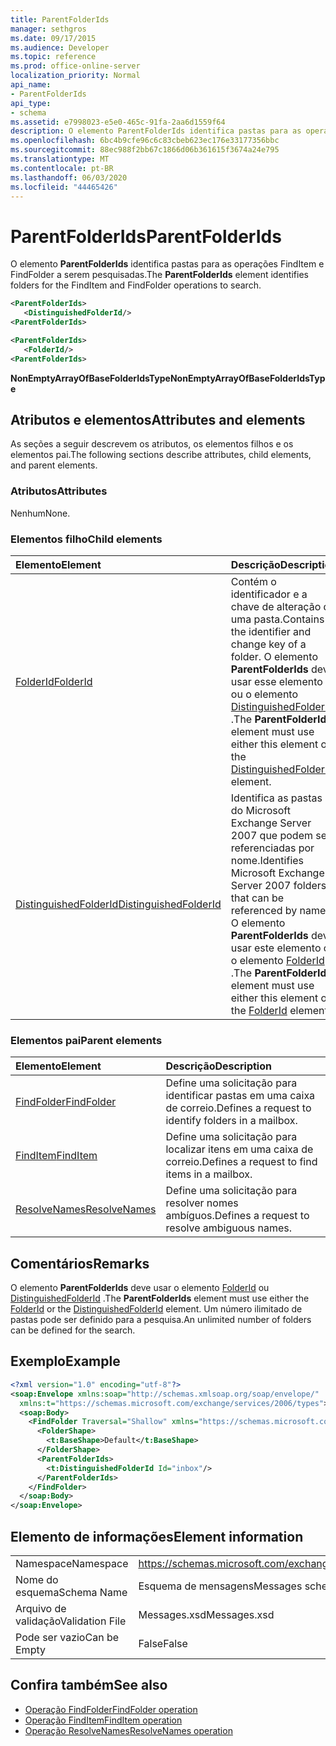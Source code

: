 ```yaml
---
title: ParentFolderIds
manager: sethgros
ms.date: 09/17/2015
ms.audience: Developer
ms.topic: reference
ms.prod: office-online-server
localization_priority: Normal
api_name:
- ParentFolderIds
api_type:
- schema
ms.assetid: e7998023-e5e0-465c-91fa-2aa6d1559f64
description: O elemento ParentFolderIds identifica pastas para as operações FindItem e FindFolder a serem pesquisadas.
ms.openlocfilehash: 6bc4b9cfe96c6c83cbeb623ec176e33177356bbc
ms.sourcegitcommit: 88ec988f2bb67c1866d06b361615f3674a24e795
ms.translationtype: MT
ms.contentlocale: pt-BR
ms.lasthandoff: 06/03/2020
ms.locfileid: "44465426"
---
```

# <a name="parentfolderids"></a><span data-ttu-id="59ef8-103">ParentFolderIds</span><span class="sxs-lookup"><span data-stu-id="59ef8-103">ParentFolderIds</span></span>

<span data-ttu-id="59ef8-104">O elemento **ParentFolderIds** identifica pastas para as operações FindItem e FindFolder a serem pesquisadas.</span><span class="sxs-lookup"><span data-stu-id="59ef8-104">The **ParentFolderIds** element identifies folders for the FindItem and FindFolder operations to search.</span></span> 
  
```xml
<ParentFolderIds>
   <DistinguishedFolderId/>
<ParentFolderIds>
```

```xml
<ParentFolderIds>
   <FolderId/> 
<ParentFolderIds>
```

<span data-ttu-id="59ef8-105">**NonEmptyArrayOfBaseFolderIdsType**</span><span class="sxs-lookup"><span data-stu-id="59ef8-105">**NonEmptyArrayOfBaseFolderIdsType**</span></span>

## <a name="attributes-and-elements"></a><span data-ttu-id="59ef8-106">Atributos e elementos</span><span class="sxs-lookup"><span data-stu-id="59ef8-106">Attributes and elements</span></span>

<span data-ttu-id="59ef8-107">As seções a seguir descrevem os atributos, os elementos filhos e os elementos pai.</span><span class="sxs-lookup"><span data-stu-id="59ef8-107">The following sections describe attributes, child elements, and parent elements.</span></span>
  
### <a name="attributes"></a><span data-ttu-id="59ef8-108">Atributos</span><span class="sxs-lookup"><span data-stu-id="59ef8-108">Attributes</span></span>

<span data-ttu-id="59ef8-109">Nenhum</span><span class="sxs-lookup"><span data-stu-id="59ef8-109">None.</span></span>
  
### <a name="child-elements"></a><span data-ttu-id="59ef8-110">Elementos filho</span><span class="sxs-lookup"><span data-stu-id="59ef8-110">Child elements</span></span>

|<span data-ttu-id="59ef8-111">**Elemento**</span><span class="sxs-lookup"><span data-stu-id="59ef8-111">**Element**</span></span>|<span data-ttu-id="59ef8-112">**Descrição**</span><span class="sxs-lookup"><span data-stu-id="59ef8-112">**Description**</span></span>|
|:-----|:-----|
|[<span data-ttu-id="59ef8-113">FolderId</span><span class="sxs-lookup"><span data-stu-id="59ef8-113">FolderId</span></span>](folderid.md) <br/> |<span data-ttu-id="59ef8-114">Contém o identificador e a chave de alteração de uma pasta.</span><span class="sxs-lookup"><span data-stu-id="59ef8-114">Contains the identifier and change key of a folder.</span></span> <span data-ttu-id="59ef8-115">O elemento **ParentFolderIds** deve usar esse elemento ou o elemento [DistinguishedFolderId](distinguishedfolderid.md) .</span><span class="sxs-lookup"><span data-stu-id="59ef8-115">The **ParentFolderIds** element must use either this element or the [DistinguishedFolderId](distinguishedfolderid.md) element.</span></span>  <br/> |
|[<span data-ttu-id="59ef8-116">DistinguishedFolderId</span><span class="sxs-lookup"><span data-stu-id="59ef8-116">DistinguishedFolderId</span></span>](distinguishedfolderid.md) <br/> |<span data-ttu-id="59ef8-117">Identifica as pastas do Microsoft Exchange Server 2007 que podem ser referenciadas por nome.</span><span class="sxs-lookup"><span data-stu-id="59ef8-117">Identifies Microsoft Exchange Server 2007 folders that can be referenced by name.</span></span> <span data-ttu-id="59ef8-118">O elemento **ParentFolderIds** deve usar este elemento ou o elemento [FolderId](folderid.md) .</span><span class="sxs-lookup"><span data-stu-id="59ef8-118">The **ParentFolderIds** element must use either this element or the [FolderId](folderid.md) element.</span></span>  <br/> |
   
### <a name="parent-elements"></a><span data-ttu-id="59ef8-119">Elementos pai</span><span class="sxs-lookup"><span data-stu-id="59ef8-119">Parent elements</span></span>

|<span data-ttu-id="59ef8-120">**Elemento**</span><span class="sxs-lookup"><span data-stu-id="59ef8-120">**Element**</span></span>|<span data-ttu-id="59ef8-121">**Descrição**</span><span class="sxs-lookup"><span data-stu-id="59ef8-121">**Description**</span></span>|
|:-----|:-----|
|[<span data-ttu-id="59ef8-122">FindFolder</span><span class="sxs-lookup"><span data-stu-id="59ef8-122">FindFolder</span></span>](findfolder.md) <br/> |<span data-ttu-id="59ef8-123">Define uma solicitação para identificar pastas em uma caixa de correio.</span><span class="sxs-lookup"><span data-stu-id="59ef8-123">Defines a request to identify folders in a mailbox.</span></span>  <br/> |
|[<span data-ttu-id="59ef8-124">FindItem</span><span class="sxs-lookup"><span data-stu-id="59ef8-124">FindItem</span></span>](finditem.md) <br/> |<span data-ttu-id="59ef8-125">Define uma solicitação para localizar itens em uma caixa de correio.</span><span class="sxs-lookup"><span data-stu-id="59ef8-125">Defines a request to find items in a mailbox.</span></span>  <br/> |
|[<span data-ttu-id="59ef8-126">ResolveNames</span><span class="sxs-lookup"><span data-stu-id="59ef8-126">ResolveNames</span></span>](resolvenames.md) <br/> |<span data-ttu-id="59ef8-127">Define uma solicitação para resolver nomes ambíguos.</span><span class="sxs-lookup"><span data-stu-id="59ef8-127">Defines a request to resolve ambiguous names.</span></span>  <br/> |
   
## <a name="remarks"></a><span data-ttu-id="59ef8-128">Comentários</span><span class="sxs-lookup"><span data-stu-id="59ef8-128">Remarks</span></span>

<span data-ttu-id="59ef8-129">O elemento **ParentFolderIds** deve usar o elemento [FolderId](folderid.md) ou [DistinguishedFolderId](distinguishedfolderid.md) .</span><span class="sxs-lookup"><span data-stu-id="59ef8-129">The **ParentFolderIds** element must use either the [FolderId](folderid.md) or the [DistinguishedFolderId](distinguishedfolderid.md) element.</span></span> <span data-ttu-id="59ef8-130">Um número ilimitado de pastas pode ser definido para a pesquisa.</span><span class="sxs-lookup"><span data-stu-id="59ef8-130">An unlimited number of folders can be defined for the search.</span></span> 
  
## <a name="example"></a><span data-ttu-id="59ef8-131">Exemplo</span><span class="sxs-lookup"><span data-stu-id="59ef8-131">Example</span></span>

```XML
<?xml version="1.0" encoding="utf-8"?>
<soap:Envelope xmlns:soap="http://schemas.xmlsoap.org/soap/envelope/"
  xmlns:t="https://schemas.microsoft.com/exchange/services/2006/types">
  <soap:Body>
    <FindFolder Traversal="Shallow" xmlns="https://schemas.microsoft.com/exchange/services/2006/messages">
      <FolderShape>
        <t:BaseShape>Default</t:BaseShape>
      </FolderShape>
      <ParentFolderIds>
        <t:DistinguishedFolderId Id="inbox"/>
      </ParentFolderIds>
    </FindFolder>
  </soap:Body>
</soap:Envelope>
```

## <a name="element-information"></a><span data-ttu-id="59ef8-132">Elemento de informações</span><span class="sxs-lookup"><span data-stu-id="59ef8-132">Element information</span></span>

|||
|:-----|:-----|
|<span data-ttu-id="59ef8-133">Namespace</span><span class="sxs-lookup"><span data-stu-id="59ef8-133">Namespace</span></span>  <br/> |https://schemas.microsoft.com/exchange/services/2006/messages  <br/> |
|<span data-ttu-id="59ef8-134">Nome do esquema</span><span class="sxs-lookup"><span data-stu-id="59ef8-134">Schema Name</span></span>  <br/> |<span data-ttu-id="59ef8-135">Esquema de mensagens</span><span class="sxs-lookup"><span data-stu-id="59ef8-135">Messages schema</span></span>  <br/> |
|<span data-ttu-id="59ef8-136">Arquivo de validação</span><span class="sxs-lookup"><span data-stu-id="59ef8-136">Validation File</span></span>  <br/> |<span data-ttu-id="59ef8-137">Messages.xsd</span><span class="sxs-lookup"><span data-stu-id="59ef8-137">Messages.xsd</span></span>  <br/> |
|<span data-ttu-id="59ef8-138">Pode ser vazio</span><span class="sxs-lookup"><span data-stu-id="59ef8-138">Can be Empty</span></span>  <br/> |<span data-ttu-id="59ef8-139">False</span><span class="sxs-lookup"><span data-stu-id="59ef8-139">False</span></span>  <br/> |
   
## <a name="see-also"></a><span data-ttu-id="59ef8-140">Confira também</span><span class="sxs-lookup"><span data-stu-id="59ef8-140">See also</span></span>

- [<span data-ttu-id="59ef8-141">Operação FindFolder</span><span class="sxs-lookup"><span data-stu-id="59ef8-141">FindFolder operation</span></span>](findfolder-operation.md)  
- [<span data-ttu-id="59ef8-142">Operação FindItem</span><span class="sxs-lookup"><span data-stu-id="59ef8-142">FindItem operation</span></span>](finditem-operation.md) 
- [<span data-ttu-id="59ef8-143">Operação ResolveNames</span><span class="sxs-lookup"><span data-stu-id="59ef8-143">ResolveNames operation</span></span>](resolvenames-operation.md)

